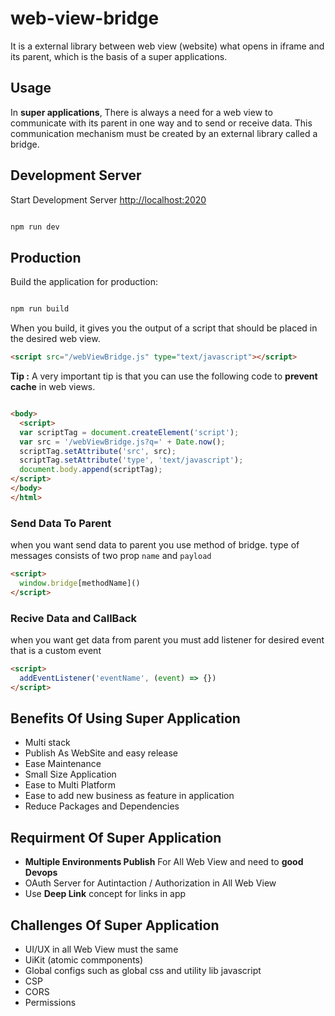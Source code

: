 # web-view-bridge

It is a external library between web view (website) what opens in iframe and its parent, which is the basis of a super applications.

## Usage

In **super applications**, There is always a need for a web view to communicate with its parent in one way and to send or receive data.
This communication mechanism must be created by an external library called a bridge.

## Development Server

Start Development Server <http://localhost:2020>

```bash

npm run dev
```

## Production

Build the application for production:

```bash

npm run build
```

When you build, it gives you the output of a script that should be placed in the desired web view.

```html
<script src="/webViewBridge.js" type="text/javascript"></script>
```

**Tip :** A very important tip is that you can use the following code to **prevent cache** in web views.

```html

<body>
  <script>
  var scriptTag = document.createElement('script');
  var src = '/webViewBridge.js?q=' + Date.now();
  scriptTag.setAttribute('src', src);
  scriptTag.setAttribute('type', 'text/javascript');
  document.body.append(scriptTag);
</script>
</body>
</html>
```

### Send Data To Parent

when you want send data to parent you use method of bridge.
type of messages consists of two prop `name` and `payload`

```html
<script>
  window.bridge[methodName]()
</script>
```

### Recive Data and CallBack

when you want get data from parent you must add listener for desired event that is a custom event

```html
<script>
  addEventListener('eventName', (event) => {})
</script>
```

## Benefits Of Using Super Application

- Multi stack
- Publish As WebSite and easy release
- Ease Maintenance
- Small Size Application
- Ease to Multi Platform
- Ease to add new business as feature in application
- Reduce Packages and Dependencies

## Requirment Of Super Application

- **Multiple Environments Publish** For All Web View and need to **good Devops**
- OAuth Server for Autintaction / Authorization in All Web View
- Use **Deep Link** concept for links in app

## Challenges Of Super Application

- UI/UX in all Web View must the same
- UiKit (atomic commponents)
- Global configs such as global css and utility lib javascript
- CSP
- CORS
- Permissions
